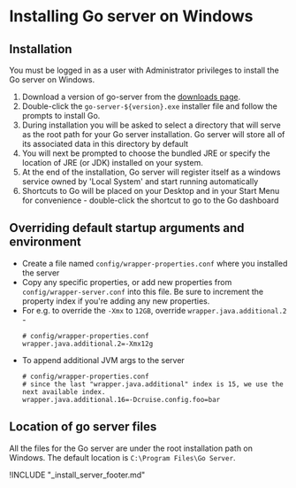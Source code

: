 # Installing Go server on Windows

<!-- toc -->

## Installation

You must be logged in as a user with Administrator privileges to install the Go server on Windows.

1.  Download a version of go-server from the [downloads page](http://www.go.cd/download/).
2.  Double-click the ```go-server-${version}.exe``` installer file and follow the prompts to install Go.
3.  During installation you will be asked to select a directory that will serve as the root path for your Go server installation. Go server will store all of its associated data in this directory by default
4.  You will next be prompted to choose the bundled JRE or specify the location of JRE (or JDK) installed on your system.
5.  At the end of the installation, Go server will register itself as a windows service owned by 'Local System' and start running automatically
6.  Shortcuts to Go will be placed on your Desktop and in your Start Menu for convenience - double-click the shortcut to go to the Go dashboard

## Overriding default startup arguments and environment

-   Create a file named ```config/wrapper-properties.conf``` where you installed the server
-   Copy any specific properties, or add new properties from ```config/wrapper-server.conf``` into this file. Be sure to increment the property index if you're adding any new properties.
-   For e.g. to override the `-Xmx` to `12GB`, override `wrapper.java.additional.2` -
    ```
    # config/wrapper-properties.conf
    wrapper.java.additional.2=-Xmx12g
    ```
-   To append additional JVM args to the server
    ```
    # config/wrapper-properties.conf
    # since the last "wrapper.java.additional" index is 15, we use the next available index.
    wrapper.java.additional.16=-Dcruise.config.foo=bar
    ```

## Location of go server files

All the files for the Go server are under the root installation path on Windows. The default location is ```C:\Program Files\Go Server```.

!INCLUDE "_install_server_footer.md"
